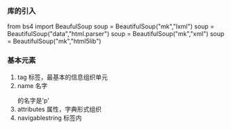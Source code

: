 ### 库的引入
from bs4 import BeaufulSoup
soup = BeautifulSoup("mk","lxml")
soup = BeautifulSoup("<html>data</html>","html.parser")
soup = BeautifulSoup("mk","xml")
soup = BeautifulSoup("mk","html5lib")

### 基本元素
1. tag 标签，最基本的信息组织单元
2. name 名字 <p>    </p>的名字是'p'
3. attributes 属性，字典形式组织
4. navigablestring 标签内
<!--stackedit_data:
eyJoaXN0b3J5IjpbNzU4MTI4MTE5LC0yODQ4MzkyNDMsNzA4Nj
A2MDUxXX0=
-->